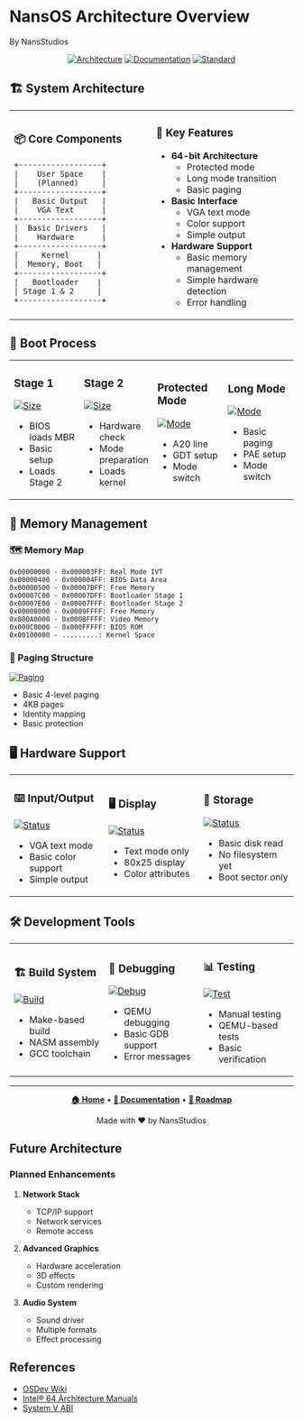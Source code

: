 # NansOS Architecture Overview
By NansStudios

<div align="center">

[![Architecture](https://img.shields.io/badge/Architecture-x86__64-blue.svg?style=for-the-badge)](https://github.com/Nanaimo2013/NansOS)
[![Documentation](https://img.shields.io/badge/Documentation-Latest-green.svg?style=for-the-badge)](https://github.com/Nanaimo2013/NansOS/docs)
[![Standard](https://img.shields.io/badge/Standard-System%20V%20ABI-orange.svg?style=for-the-badge)](https://wiki.osdev.org/System_V_ABI)

</div>

## 🏗️ System Architecture

<table>
<tr>
<td width="50%">

### 📦 Core Components
```
+------------------+
|    User Space    |
|    (Planned)     |
+------------------+
|   Basic Output   |
|    VGA Text      |
+------------------+
|  Basic Drivers   |
|    Hardware      |
+------------------+
|     Kernel      |
|  Memory, Boot   |
+------------------+
|   Bootloader    |
| Stage 1 & 2     |
+------------------+
```

</td>
<td width="50%">

### 🔑 Key Features
- **64-bit Architecture**
  - Protected mode
  - Long mode transition
  - Basic paging
- **Basic Interface**
  - VGA text mode
  - Color support
  - Simple output
- **Hardware Support**
  - Basic memory management
  - Simple hardware detection
  - Error handling

</td>
</tr>
</table>

## 🚀 Boot Process

<table>
<tr>
<td width="25%">

### Stage 1
[![Size](https://img.shields.io/badge/Size-512B-blue.svg)](https://github.com/Nanaimo2013/NansOS)
- BIOS loads MBR
- Basic setup
- Loads Stage 2

</td>
<td width="25%">

### Stage 2
[![Size](https://img.shields.io/badge/Size-1KB-blue.svg)](https://github.com/Nanaimo2013/NansOS)
- Hardware check
- Mode preparation
- Loads kernel

</td>
<td width="25%">

### Protected Mode
[![Mode](https://img.shields.io/badge/Mode-32bit-green.svg)](https://github.com/Nanaimo2013/NansOS)
- A20 line
- GDT setup
- Mode switch

</td>
<td width="25%">

### Long Mode
[![Mode](https://img.shields.io/badge/Mode-64bit-green.svg)](https://github.com/Nanaimo2013/NansOS)
- Basic paging
- PAE setup
- Mode switch

</td>
</tr>
</table>

## 💾 Memory Management

### 🗺️ Memory Map
```
0x00000000 - 0x000003FF: Real Mode IVT
0x00000400 - 0x000004FF: BIOS Data Area
0x00000500 - 0x00007BFF: Free Memory
0x00007C00 - 0x00007DFF: Bootloader Stage 1
0x00007E00 - 0x00007FFF: Bootloader Stage 2
0x00008000 - 0x0009FFFF: Free Memory
0x000A0000 - 0x000BFFFF: Video Memory
0x000C0000 - 0x000FFFFF: BIOS ROM
0x00100000 - .........: Kernel Space
```

### 📑 Paging Structure
[![Paging](https://img.shields.io/badge/Paging-4--Level-blue.svg)](https://github.com/Nanaimo2013/NansOS)
- Basic 4-level paging
- 4KB pages
- Identity mapping
- Basic protection

## 🖥️ Hardware Support

<table>
<tr>
<td width="33%">

### ⌨️ Input/Output
[![Status](https://img.shields.io/badge/Status-Basic-yellow.svg)](https://github.com/Nanaimo2013/NansOS)
- VGA text mode
- Basic color support
- Simple output

</td>
<td width="33%">

### 🖥️ Display
[![Status](https://img.shields.io/badge/Status-Basic-yellow.svg)](https://github.com/Nanaimo2013/NansOS)
- Text mode only
- 80x25 display
- Color attributes

</td>
<td width="33%">

### 💽 Storage
[![Status](https://img.shields.io/badge/Status-Minimal-red.svg)](https://github.com/Nanaimo2013/NansOS)
- Basic disk read
- No filesystem yet
- Boot sector only

</td>
</tr>
</table>

## 🛠️ Development Tools

<table>
<tr>
<td width="33%">

### 🏗️ Build System
[![Build](https://img.shields.io/badge/Build-Basic-yellow.svg)](https://github.com/Nanaimo2013/NansOS)
- Make-based build
- NASM assembly
- GCC toolchain

</td>
<td width="33%">

### 🐛 Debugging
[![Debug](https://img.shields.io/badge/Debug-Basic-yellow.svg)](https://github.com/Nanaimo2013/NansOS)
- QEMU debugging
- Basic GDB support
- Error messages

</td>
<td width="33%">

### 📊 Testing
[![Test](https://img.shields.io/badge/Test-Planned-red.svg)](https://github.com/Nanaimo2013/NansOS)
- Manual testing
- QEMU-based tests
- Basic verification

</td>
</tr>
</table>

---

<div align="center">

**[🏠 Home](../README.md)** •
**[📖 Documentation](building.md)** •
**[🚀 Roadmap](roadmap.md)**

Made with ❤️ by NansStudios

</div>

## Future Architecture

### Planned Enhancements
1. **Network Stack**
   - TCP/IP support
   - Network services
   - Remote access

2. **Advanced Graphics**
   - Hardware acceleration
   - 3D effects
   - Custom rendering

3. **Audio System**
   - Sound driver
   - Multiple formats
   - Effect processing

## References
- [OSDev Wiki](https://wiki.osdev.org/)
- [Intel® 64 Architecture Manuals](https://software.intel.com/content/www/us/en/develop/articles/intel-sdm.html)
- [System V ABI](https://wiki.osdev.org/System_V_ABI) 